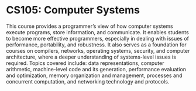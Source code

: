 # CS105: Computer Systems

This course provides a programmer’s view of how computer systems execute programs, store information, and
communicate. It enables students to become more effective programmers, especially in dealing with issues of
performance, portability, and robustness. It also serves as a foundation for courses on compilers, networks,
operating systems, security, and computer architecture, where a deeper understanding of systems-level issues
is required. Topics covered include: data representations, computer arithmetic, machine-level code and its
generation, performance evaluation and optimization, memory organization and management, processes and
concurrent computation, and networking technology and protocols.
